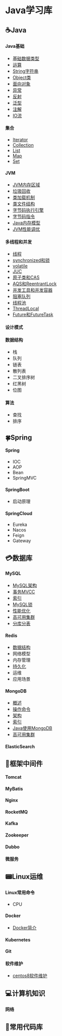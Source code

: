 # Java学习库



## ☕Java

#### Java基础

- [基础数据类型](doc/Java/Java基础/基础数据类型.md)
- [运算](doc/Java/Java基础/运算.md)
- [String字符串](doc/Java/Java基础/String字符串.md)
- [Object类](doc/Java/Java基础/Object类.md)
- [面向对象](doc/Java/Java基础/面向对象.md)
- [异常](doc/Java/Java基础/异常.md)
- [反射](doc/Java/Java基础/反射.md)
- [泛型](doc/Java/Java基础/泛型.md)
- [注解](doc/Java/Java基础/注解.md)
- [IO流](doc/Java/Java基础/IO流.md)

#### 集合

- [Iterator](doc/Java/集合/Iterator.md)
- [Collection](doc/Java/集合/Collection.md)
- [List](doc/Java/集合/List.md)
- [Map](doc/Java/集合/Map.md)
- [Set](doc/Java/集合/Set.md)

#### JVM

- [JVM内存区域](doc/Java/JVM/JVM内存区域.md)
- [垃圾回收](doc/Java/JVM/垃圾回收.md)
- [类加载机制](doc/Java/JVM/类加载机制.md)
- [类文件结构](doc/Java/JVM/类文件结构.md)
- [字节码执行引擎](doc/Java/JVM/字节码执行引擎.md)
- [字节码指令](doc/Java/JVM/字节码指令.md)
- [Java内存模型](doc/Java/JVM/Java内存模型.md)
- [JVM性能调优](doc/Java/JVM/JVM性能调优.md)

#### 多线程和并发

- [线程](doc/Java/多线程和并发/线程.md)
- [synchronized和锁](doc/Java/多线程和并发/synchronized和锁.md)
- [volatile](doc/Java/多线程和并发/volatile.md)
- [JUC](doc/Java/多线程和并发/JUC.md)
- [原子类和CAS](doc/Java/多线程和并发/原子类和CAS.md)
- [AQS和ReentrantLock](doc/Java/多线程和并发/AQS和ReentrantLock.md)
- [并发工具和并发容器](doc/Java/多线程和并发/并发工具和并发容器.md)
- [阻塞队列](doc/Java/多线程和并发/阻塞队列.md)
- [线程池](doc/Java/多线程和并发/线程池.md)
- [ThreadLocal](doc/Java/多线程和并发/ThreadLocal.md)
- [Future和FutureTask](doc/Java/多线程和并发/Future和FutureTask.md)

#### 设计模式

#### 数据结构

- 栈
- 队列
- 链表
- 散列表
- 二叉排序树
- 红黑树
- 位图

#### 算法

- 查找
- 排序

## 🍀Spring

#### Spring

- IOC
- AOP
- Bean
- SpringMVC

#### SpringBoot

- 启动原理

#### SpringCloud

- Eureka
- Nacos
- Feign
- Gateway

## 💳数据库

#### MySQL

- [MySQL架构](doc/数据库/MySQL/MySQL架构.md)
- [事务MVCC](doc/数据库/MySQL/事务MVCC.md)
- [索引](doc/数据库/MySQL/索引.md)
- [MySQL锁](doc/数据库/MySQL/MySQL锁.md)
- [性能优化](doc/数据库/MySQL/性能优化.md)
- [高可用集群](doc/数据库/MySQL/高可用集群.md)
- [分库分表](doc/数据库/MySQL/分库分表.md)

#### Redis

- [数据结构](doc/数据库/Redis/数据结构.md)
- 网络模型
- 内存管理
- [持久化](doc/数据库/Redis/持久化.md)
- 运维
- 应用场景

#### MongoDB

- [概述](doc/数据库/MongoDB/概述.md)
- [操作命令](doc/数据库/MongoDB/操作命令.md)
- [架构](doc/数据库/MongoDB/架构.md)
- [索引](doc/数据库/MongoDB/索引.md)
- [Java使用MongoDB](doc/数据库/MongoDB/Java使用MongoDB.md)
- [高可用集群](doc/数据库/MongoDB/高可用集群.md)

#### ElasticSearch

## 🧭框架中间件

#### Tomcat

#### MyBatis

#### Nginx

#### RocketMQ

#### Kafka

#### Zookeeper

#### Dubbo

#### 微服务

## 📟Linux运维

#### Linux常用命令

- CPU

#### Docker

- [Docker简介](doc/Linux运维/Docker/Docker简介.md)

#### Kubernetes

#### Git

#### 软件维护

- [centos8软件维护](doc/Linux运维/软件维护汇总/centos8软件维护.md)

## 💻计算机知识

#### 网络

## 📝常用代码库